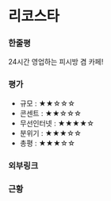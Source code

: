 # 리코스타

### 한줄평

24시간 영업하는 피시방 겸 카페! 

### 평가

- 규모 : ★★☆☆☆
- 콘센트 : ★★☆☆☆
- 무선인터넷 : ★★★★☆
- 분위기 : ★★★☆☆
- 총평 : ★★★☆☆

### 외부링크



### 근황
